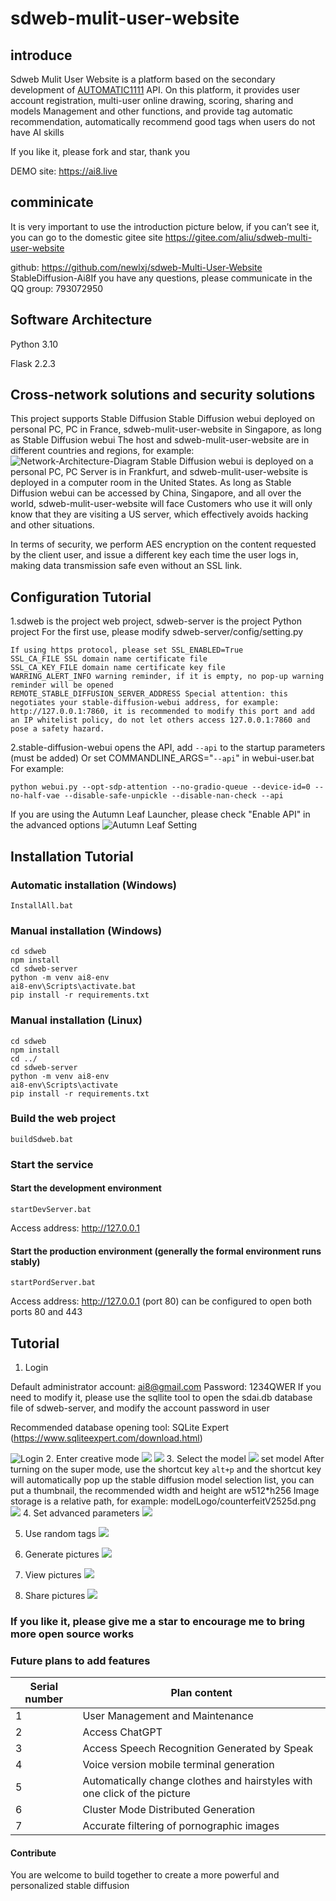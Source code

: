 # sdweb-mulit-user-website



## introduce
Sdweb Mulit User Website is a platform based on the secondary development of [AUTOMATIC1111](https://github.com/AUTOMATIC1111 "AUTOMATIC1111") API. On this platform, it provides user account registration, multi-user online drawing, scoring, sharing and models Management and other functions, and provide tag automatic recommendation, automatically recommend good tags when users do not have AI skills

If you like it, please fork and star, thank you

DEMO site: https://ai8.live

## comminicate
It is very important to use the introduction picture below, if you can’t see it, you can go to the domestic gitee site
https://gitee.com/aliu/sdweb-multi-user-website

github: https://github.com/newlxj/sdweb-Multi-User-Website
StableDiffusion-Ai8If you have any questions, please communicate 
in the QQ group: 793072950


## Software Architecture
Python 3.10

Flask 2.2.3


## Cross-network solutions and security solutions
This project supports Stable Diffusion Stable Diffusion webui deployed on personal PC, PC in France, sdweb-mulit-user-website in Singapore, as long as Stable Diffusion webui
The host and sdweb-mulit-user-website are in different countries and regions, for example:
![Network-Architecture-Diagram](https://github.com/newlxj/sdweb-multi-user-website/blob/d736f37253ddc656e1285798beb2b431794dc603/images/Network-Architecture-Diagram.png?raw=true "Network-Architecture-Diagram ")
Stable Diffusion webui is deployed on a personal PC, PC Server is in Frankfurt, and sdweb-mulit-user-website is deployed in a computer room in the United States. As long as Stable Diffusion webui can be accessed by China, Singapore, and all over the world, sdweb-mulit-user-website will face Customers who use it will only know that they are visiting a US server, which effectively avoids hacking and other situations.

In terms of security, we perform AES encryption on the content requested by the client user, and issue a different key each time the user logs in, making data transmission safe even without an SSL link.

## Configuration Tutorial
1.sdweb is the project web project, sdweb-server is the project Python project
For the first use, please modify sdweb-server/config/setting.py

	If using https protocol, please set SSL_ENABLED=True
	SSL_CA_FILE SSL domain name certificate file
	SSL_CA_KEY_FILE domain name certificate key file
	WARRING_ALERT_INFO warning reminder, if it is empty, no pop-up warning reminder will be opened
	REMOTE_STABLE_DIFFUSION_SERVER_ADDRESS Special attention: this negotiates your stable-diffusion-webui address, for example: http://127.0.0.1:7860, it is recommended to modify this port and add an IP whitelist policy, do not let others access 127.0.0.1:7860 and pose a safety hazard.

2.stable-diffusion-webui opens the API, add `--api` to the startup parameters (must be added)
Or set COMMANDLINE_ARGS="`--api`" in webui-user.bat
For example:
```shell
python webui.py --opt-sdp-attention --no-gradio-queue --device-id=0 --no-half-vae --disable-safe-unpickle --disable-nan-check --api
```
If you are using the Autumn Leaf Launcher, please check "Enable API" in the advanced options
![Autumn Leaf Setting](https://github.com/newlxj/sdweb-multi-user-website/blob/main/images/qiuye-setting.png?raw=true "Autumn Leaf Setting")

## Installation Tutorial

### Automatic installation (Windows)
	InstallAll.bat

### Manual installation (Windows)
	cd sdweb
	npm install
	cd sdweb-server
	python -m venv ai8-env
	ai8-env\Scripts\activate.bat
	pip install -r requirements.txt

### Manual installation (Linux)
	cd sdweb
	npm install
	cd ../
	cd sdweb-server
	python -m venv ai8-env
	ai8-env\Scripts\activate
	pip install -r requirements.txt

### Build the web project
	buildSdweb.bat
### Start the service
#### Start the development environment
	startDevServer.bat
Access address: http://127.0.0.1
#### Start the production environment (generally the formal environment runs stably)
	startPordServer.bat
Access address: http://127.0.0.1 (port 80) can be configured to open both ports 80 and 443

## Tutorial
1. Login
 
Default administrator account: ai8@gmail.com Password: 1234QWER If you need to modify it, please use the sqllite tool to open the sdai.db database file of sdweb-server, and modify the account password in user

Recommended database opening tool: SQLite Expert (https://www.sqliteexpert.com/download.html)

![Login](https://github.com/newlxj/sdweb-multi-user-website/blob/main/images/login.png?raw=true)
2. Enter creative mode
![](https://github.com/newlxj/sdweb-multi-user-website/blob/main/images/img1.png?raw=true)
![](https://github.com/newlxj/sdweb-multi-user-website/blob/main/images/img2.png?raw=true)
3. Select the model
![](https://github.com/newlxj/sdweb-multi-user-website/blob/main/images/img4.png?raw=true)
set model
After turning on the super mode, use the shortcut key `alt+p` and the shortcut key will automatically pop up the stable diffusion model selection list, you can put a thumbnail, the recommended width and height are w512*h256
Image storage is a relative path, for example: modelLogo/counterfeitV2525d.png
![](https://github.com/newlxj/sdweb-multi-user-website/blob/main/images/img8.png?raw=true)
4. Set advanced parameters
![](https://github.com/newlxj/sdweb-multi-user-website/blob/main/images/img3.png?raw=true)

5. Use random tags
![](https://github.com/newlxj/sdweb-multi-user-website/blob/main/images/img6.png?raw=true)

6. Generate pictures
![](https://github.com/newlxj/sdweb-multi-user-website/blob/main/images/img7.png?raw=true)
7. View pictures
![](https://github.com/newlxj/sdweb-multi-user-website/blob/main/images/img5.png?raw=true)
8. Share pictures
![](https://github.com/newlxj/sdweb-multi-user-website/blob/main/images/img10.png?raw=true)

### If you like it, please give me a star to encourage me to bring more open source works

### Future plans to add features

| Serial number | Plan content |
| ------------ | ------------ |
| 1 | User Management and Maintenance |
| 2 | Access ChatGPT |
| 3 | Access Speech Recognition Generated by Speak |
| 4 | Voice version mobile terminal generation |
| 5 | Automatically change clothes and hairstyles with one click of the picture |
| 6 | Cluster Mode Distributed Generation |
| 7 | Accurate filtering of pornographic images |


#### Contribute

You are welcome to build together to create a more powerful and personalized stable diffusion

